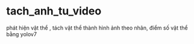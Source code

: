 # tach_anh_tu_video
phát hiện vật thể , tách vật thể thành hình ảnh theo nhãn, điểm số vật thể bằng yolov7
